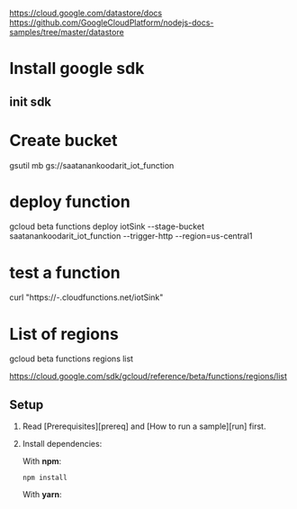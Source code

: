 


https://cloud.google.com/datastore/docs
https://github.com/GoogleCloudPlatform/nodejs-docs-samples/tree/master/datastore


# Install google sdk
## init sdk


# Create bucket
gsutil mb gs://saatanankoodarit_iot_function

# deploy function
gcloud beta functions deploy iotSink --stage-bucket saatanankoodarit_iot_function --trigger-http --region=us-central1

# test a function
curl "https://<region>-<organisation>.cloudfunctions.net/iotSink"


# List of regions 
gcloud beta functions regions list

https://cloud.google.com/sdk/gcloud/reference/beta/functions/regions/list


## Setup

1.  Read [Prerequisites][prereq] and [How to run a sample][run] first.
1.  Install dependencies:

    With **npm**:

        npm install

    With **yarn**:
